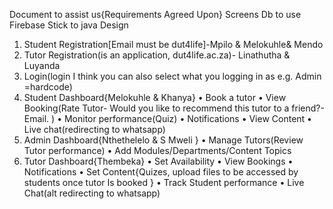 Document to assist us{Requirements Agreed Upon} 
Screens
Db to use Firebase
Stick to java
Design
1. Student Registration[Email must be dut4life]-Mpilo & Melokuhle& Mendo 
2. Tutor Registration(is an application, dut4life.ac.za)- Linathutha & Luyanda
3. Login(login I think you can also select what you logging in as e.g. Admin =hardcode)
4. Student Dashboard{Melokuhle & Khanya}
• Book a tutor
• View Booking(Rate Tutor- Would you like to recommend this tutor to a friend?-
Email. )
• Monitor performance(Quiz)
• Notifications
• View Content
• Live chat(redirecting to whatsapp)
5. Admin Dashboard{Nthethelelo & S Mweli }
• Manage Tutors(Review Tutor performance)
• Add Modules/Departments/Content Topics 
6. Tutor Dashboard{Thembeka}
• Set Availability
• View Bookings
• Notifications 
• Set Content{Quizes, upload files to be accessed by students once tutor Is booked }
• Track Student performance
• Live Chat(alt redirecting to whatsapp)
